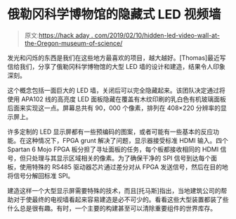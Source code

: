 # 俄勒冈科学博物馆的隐藏式 LED 视频墙

> 原文:[https://hack aday . com/2019/02/10/hidden-led-video-wall-at-the-Oregon-museum-of-science/](https://hackaday.com/2019/02/10/hidden-led-video-wall-at-the-oregon-museum-of-science/)

发光和闪烁的东西是我们在这些地方最喜欢的项目，越大越好。[Thomas]最近写信给我们，分享了俄勒冈科学博物馆的大型 LED 墙的设计和建造，结果令人印象深刻。

这个概念包括一面巨大的 LED 墙，关闭后可以完全隐藏起来。该团队决定通过将使用 APA102 线的高亮度 LED 面板隐藏在覆盖有木纹印刷的乳白色有机玻璃面板后面来实现这一点。屏幕总共有 90，000 个像素，排列在 408×220 分辨率的显示屏上。

许多定制的 LED 显示屏都有一些预编码的图案，或者可能有一些基本的反应功能。在这种情况下，FPGA grunt 解决了问题，显示器接受标准 HDMI 输入。四个 Spartan 6 Mojo FPGA 板分担了寻址面板的任务，每个板都接收相同的 HDMI 信号，但只处理与其显示区域相关的像素。为了确保干净的 SPI 信号到达每个面板，使用特殊的 RS485 驱动器芯片通过差分对从 FPGA 发送信号，然后在目的地将信号分解回标准 SPI。

建造这样一个大型显示屏需要特殊的技术，而且[托马斯]指出，当地建筑公司的帮助对于使最终的电视墙看起来容易建造是必不可少的。看看这些大型装置都装了些什么总是很有趣。有时，一个主要的构建甚至可以清除重要组件的世界库存。